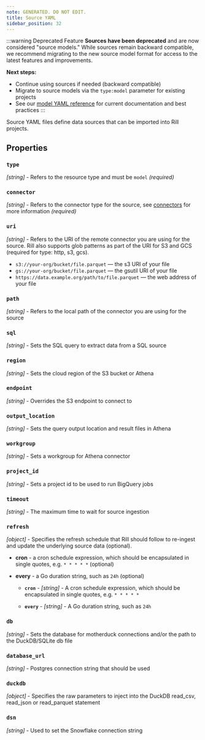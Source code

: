 ```yaml
---
note: GENERATED. DO NOT EDIT.
title: Source YAML
sidebar_position: 32
---
```


:::warning Deprecated Feature
**Sources have been deprecated** and are now considered "source models." While sources remain backward compatible, we recommend migrating to the new source model format for access to the latest features and improvements.

**Next steps:**
- Continue using sources if needed (backward compatible)
- Migrate to source models via the `type:model` parameter for existing projects
- See our [model YAML reference](advanced-models) for current documentation and best practices
:::

Source YAML files define data sources that can be imported into Rill projects.


## Properties

### `type`

_[string]_ - Refers to the resource type and must be `model` _(required)_

### `connector`

_[string]_ - Refers to the connector type for the source, see [connectors](/build/connect/) for more information _(required)_

### `uri`

_[string]_ - Refers to the URI of the remote connector you are using for the source. Rill also supports glob patterns as part of the URI for S3 and GCS (required for type: http, s3, gcs).

- `s3://your-org/bucket/file.parquet` — the s3 URI of your file
- `gs://your-org/bucket/file.parquet` — the gsutil URI of your file
- `https://data.example.org/path/to/file.parquet` — the web address of your file
 

### `path`

_[string]_ - Refers to the local path of the connector you are using for the source 

### `sql`

_[string]_ - Sets the SQL query to extract data from a SQL source 

### `region`

_[string]_ - Sets the cloud region of the S3 bucket or Athena 

### `endpoint`

_[string]_ - Overrides the S3 endpoint to connect to 

### `output_location`

_[string]_ - Sets the query output location and result files in Athena 

### `workgroup`

_[string]_ - Sets a workgroup for Athena connector 

### `project_id`

_[string]_ - Sets a project id to be used to run BigQuery jobs 

### `timeout`

_[string]_ - The maximum time to wait for source ingestion 

### `refresh`

_[object]_ - Specifies the refresh schedule that Rill should follow to re-ingest and update the underlying source data (optional).
- **cron** - a cron schedule expression, which should be encapsulated in single quotes, e.g. `* * * * *` (optional)
- **every** - a Go duration string, such as `24h` (optional)
 

  - **`cron`** - _[string]_ - A cron schedule expression, which should be encapsulated in single quotes, e.g. `* * * * *` 

  - **`every`** - _[string]_ - A Go duration string, such as `24h` 

### `db`

_[string]_ - Sets the database for motherduck connections and/or the path to the DuckDB/SQLite db file 

### `database_url`

_[string]_ - Postgres connection string that should be used 

### `duckdb`

_[object]_ - Specifies the raw parameters to inject into the DuckDB read_csv, read_json or read_parquet statement 

### `dsn`

_[string]_ - Used to set the Snowflake connection string 